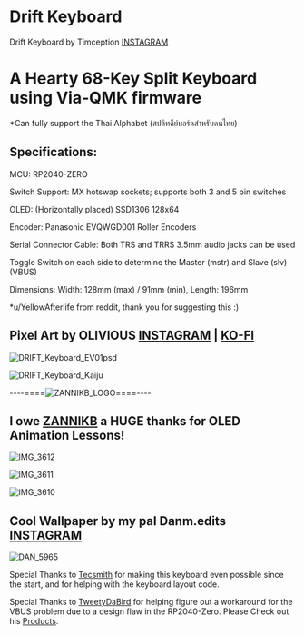 # Drift Keyboard
Drift Keyboard by Timception [INSTAGRAM](https://www.instagram.com/majin_keyboards/)

A Hearty 68-Key Split Keyboard using Via-QMK firmware
=========================================================
*Can fully support the Thai Alphabet (สปลิทคีย์บอร์ดสำหรับคนไทย)


Specifications:
---------------------------------------------------------------------------------

MCU: RP2040-ZERO

Switch Support: MX hotswap sockets; supports both 3 and 5 pin switches

OLED: (Horizontally placed) SSD1306 128x64

Encoder: Panasonic EVQWGD001 Roller Encoders

Serial Connector Cable: Both TRS and TRRS 3.5mm audio jacks can be used

Toggle Switch on each side to determine the Master (mstr) and Slave (slv) (VBUS)

Dimensions: Width: 128mm (max) / 91mm (min), Length: 196mm

*u/YellowAfterlife from reddit, thank you for suggesting this :)



Pixel Art by OLIVlOUS [INSTAGRAM](https://www.instagram.com/keebpixel) | [KO-FI](https://ko-fi.com/olivious)
---------------------------------------------------------------------------------

![DRIFT_Keyboard_EV01psd](https://github.com/Timception/Drift/assets/84595044/a8ad2528-249f-4310-a324-4c62dbdfb540)

![DRIFT_Keyboard_Kaiju](https://github.com/Timception/Drift/assets/84595044/a0f79aaa-8451-4e9c-bb01-142a24413e9a)



----====![ZANNIKB_LOGO](https://github.com/Timception/Drift/assets/84595044/16948fb5-0360-4244-a7d2-38ecee8af839)====----

I owe [ZANNIKB](https://www.instagram.com/zannikb/) a HUGE thanks for OLED Animation Lessons!
---------------------------------------------------------------------------------

![IMG_3612](https://github.com/Timception/Drift/assets/84595044/4112aebc-5a67-485c-86f4-9d734125b426)

![IMG_3611](https://github.com/Timception/Drift/assets/84595044/969f0606-bb76-474a-9234-e7497b6e417b)

![IMG_3610](https://github.com/Timception/Drift/assets/84595044/5441bd18-355f-417b-b26b-25d9020660c8)



Cool Wallpaper by my pal Danm.edits [INSTAGRAM](https://www.instagram.com/danm.edits)
---------------------------------------------------------------------------------
![DAN_5965](https://github.com/Timception/Drift/assets/84595044/686587ac-8c43-405f-b991-dbd7b38d20b1)



Special Thanks to [Tecsmith](https://github.com/Tecsmith) for making this keyboard even possible since the start, and for helping with the keyboard layout code.

Special Thanks to [TweetyDaBird](https://github.com/TweetyDaBird) for helping figure out a workaround for the VBUS problem due to a design flaw in the RP2040-Zero.
Please Check out his [Products](https://lectronz.com/stores/tweetys-wild-thinking).
